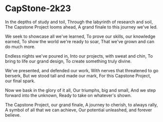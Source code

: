 # CapStone-2k23
 In the depths of study and toil,
Through the labyrinth of research and soil,
The Capstone Project looms ahead,
A grand finale to this journey we've led.

 We seek to showcase all we've learned,
To prove our skills, our knowledge earned,
To show the world we're ready to soar,
That we've grown and can do much more.

 Endless nights we've poured in,
Into our projects, with sweat and chin,
To bring to life our grand design,
To create something truly divine.

 We've presented, and defended our work,
With nerves that threatened to go berserk,
But we stood tall and made our mark,
For this Capstone Project, our final spark.

 Now we bask in the glory of it all,
Our triumphs, big and small,
And we step forward into the unknown,
Ready to take on whatever's shown.

 The Capstone Project, our grand finale,
A journey to cherish, to always rally,
A symbol of all that we can achieve,
Our potential unleashed, and forever believe.


 
